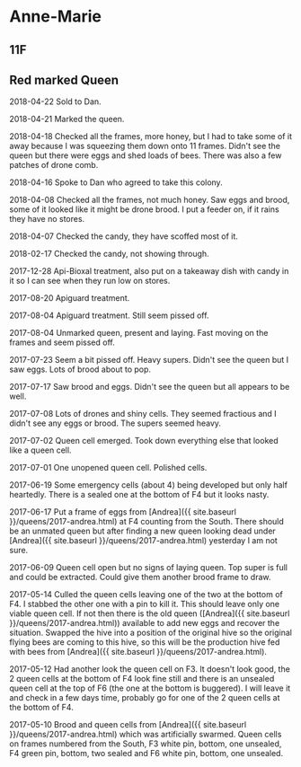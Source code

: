 # Anne-Marie

## 11F

## Red marked Queen

2018-04-22 Sold to Dan.

2018-04-21 Marked the queen.

2018-04-18 Checked all the frames, more honey, but I had to take some of it away because I was squeezing them down onto 11 frames.  Didn't see the queen but there were eggs and shed loads of bees.  There was also a few patches of drone comb.

2018-04-16 Spoke to Dan who agreed to take this colony.

2018-04-08 Checked all the frames, not much honey.  Saw eggs and brood, some of it looked like it might be drone brood.  I put a feeder on, if it rains they have no stores.

2018-04-07 Checked the candy, they have scoffed most of it.

2018-02-17 Checked the candy, not showing through.

2017-12-28 Api-Bioxal treatment, also put on a takeaway dish with candy in it so I can see when they run low on stores.

2017-08-20 Apiguard treatment. 

2017-08-04 Apiguard treatment.  Still seem pissed off.

2017-08-04 Unmarked queen, present and laying.  Fast moving on the frames and seem pissed off.

2017-07-23 Seem a bit pissed off.  Heavy supers.  Didn't see the queen but I saw eggs.  Lots of brood about to pop.

2017-07-17 Saw brood and eggs.  Didn't see the queen but all appears to be well.

2017-07-08 Lots of drones and shiny cells.  They seemed fractious and I didn't see any eggs or brood.  The supers seemed heavy.

2017-07-02 Queen cell emerged.  Took down everything else that looked like a queen cell.

2017-07-01 One unopened queen cell.  Polished cells.

2017-06-19 Some emergency cells (about 4) being developed but only half heartedly.  There is a sealed one at the bottom of F4 but it looks nasty.

2017-06-17 Put a frame of eggs from [Andrea]({{ site.baseurl }}/queens/2017-andrea.html) at F4 counting from the South.  There should be an unmated queen but after finding a new queen looking dead under  [Andrea]({{ site.baseurl }}/queens/2017-andrea.html) yesterday I am not sure.

2017-06-09 Queen cell open but no signs of laying queen.  Top super is full and could be extracted.  Could give them another brood frame to draw.

2017-05-14 Culled the queen cells leaving one of the two at the bottom of F4.  I stabbed the other one with a pin to kill it.  This should leave only one viable queen cell.  If not then there is the old queen ([Andrea]({{ site.baseurl }}/queens/2017-andrea.html)) available to add new eggs and recover the situation.  Swapped the hive into a position of the original hive so the original flying bees are coming to this hive, so this will be the production hive fed with bees from [Andrea]({{ site.baseurl }}/queens/2017-andrea.html).

2017-05-12 Had another look the queen cell on F3.  It doesn't look good, the 2 queen cells at the bottom of F4 look fine still and there is an unsealed queen cell at the top of F6 (the one at the bottom is buggered).  I will leave it and check in a few days time, probably go for one of the 2 queen cells at the bottom of F4.

2017-05-10  Brood and queen cells from [Andrea]({{ site.baseurl }}/queens/2017-andrea.html) which was artificially swarmed. Queen cells on frames numbered from the South, F3 white pin, bottom, one unsealed, F4 green pin, bottom, two sealed and F6 white pin, bottom, one unsealed.
